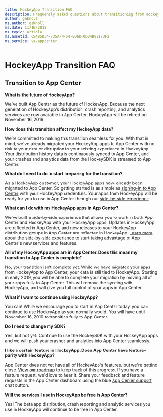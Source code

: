 ```yaml
---
title: HockeyApp Transition FAQ
description: Frequently asked questions about transitioning from HockeyApp to App Center
author: gaknoll
ms.author: gaknoll
ms.date: 11/16/2018
ms.topic: article
ms.assetid: 65485D34-735A-4454-BD6D-0D04B9E173F2
ms.service: vs-appcenter
---
```


# HockeyApp Transition FAQ

## Transition to App Center

**What is the future of HockeyApp?**

We've built App Center as the future of HockeyApp. Because the next generation of HockeyApp’s distribution, crash reporting, and analytics services are now available in App Center, HockeyApp will be retired on November 16, 2019. 

**How does this transition affect my HockeyApp data?**

We’re committed to making this transition seamless for you. With that in mind, we've already migrated your HockeyApp apps to App Center with no risk to your data or disruption to your existing experience in HockeyApp. Your distribution history data is continuously synced to App Center, and your crashes and analytics data from the HockeySDK is streamed to App Center. 

**What do I need to do to start preparing for the transition?**

As a HockeyApp customer, your HockeyApp apps have already been migrated to App Center. So getting started is as simple as [signing-in to App Center](https://appcenter.ms/login?utm_medium=referral_link&utm_source=Hockey%20App) with your HockeyApp credentials. Your apps from HockeyApp will be ready for you to use in App Center through our [side-by-side experience](~/transition/side-by-side.md).

**What can I do with my HockeyApp apps in App Center?**

We’ve built a side-by-side experience that allows you to work in both App Center and HockeyApp with your HockeyApp apps. Updates in HockeyApp are reflected in App Center, and new releases to your HockeyApp distribution groups in App Center are reflected in HockeyApp. [Learn more about the side-by-side experience](~/transition/side-by-side.md) to start taking advantage of App Center's new services and features. 

**All of my HockeyApp apps are in App Center. Does this mean my transition to App Center is complete?**

No, your transition isn't complete yet. While we have migrated your apps from HockeyApp to App Center, your data is still tied to HockeyApp. Starting in early 2019, you will be able to complete your migration by moving all of your apps fully to App Center. This will remove the syncing with HockeyApp, and will give you full control of your apps in App Center. 

**What if I want to continue using HockeyApp?**

You can! While we encourage you to start in App Center today, you can continue to use HockeyApp as you normally would. You will have until November 16, 2019 to transition fully to App Center.

**Do I need to change my SDK?**

Yes, but not yet. Continue to use the HockeySDK with your HockeyApp apps and we will push your crashes and analytics into App Center seamlessly. 

**I like a certain feature in HockeyApp. Does App Center have feature-parity with HockeyApp?**

App Center does not yet have all of HockeyApp's features, but we're getting close. [View our roadmap](~/general/roadmap.md) to keep track of this progress. If you have a feature request, we'd love to hear it. Share your feedback and feature requests in the App Center dashboard using the blue [App Center support](https://intercom.help/appcenter/getting-started/getting-help-with-app-center) chat button. 

**Will the services I use in HockeyApp be free in App Center?**

Yes! The beta app distribution, crash reporting and analytic services you use in HockeyApp will continue to be free in App Center. 
